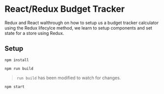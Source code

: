 # React/Redux Budget Tracker

Redux and React walthrough on how to setup us a budget tracker calculator using the Redux lifecylce method, we learn to setup components and set state for a store using Redux. 


## Setup

```
npm install
```
```
npm run build
```
> `run build` has been modified to watch for changes.
```
npm start
```
